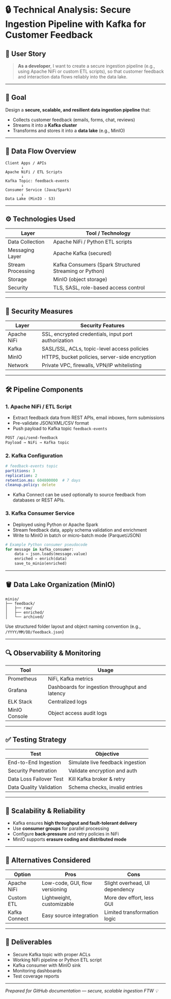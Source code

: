 # 🔒 Technical Analysis: Secure Ingestion Pipeline with Kafka for Customer Feedback

## 📌 User Story
> **As a developer**, I want to create a secure ingestion pipeline (e.g., using Apache NiFi or custom ETL scripts), so that customer feedback and interaction data flows reliably into the data lake.

---

## 🎯 Goal
Design a **secure, scalable, and resilient data ingestion pipeline** that:
- Collects customer feedback (emails, forms, chat, reviews)
- Streams it into a **Kafka cluster**
- Transforms and stores it into a **data lake** (e.g., MinIO)

---

## 🔁 Data Flow Overview

```
Client Apps / APIs
       ↓
Apache NiFi / ETL Scripts
       ↓
Kafka Topic: feedback-events
       ↓
Consumer Service (Java/Spark)
       ↓
Data Lake (MinIO - S3)
```

---

## ⚙️ Technologies Used

| Layer            | Tool / Technology |
|------------------|-------------------|
| Data Collection  | Apache NiFi / Python ETL scripts |
| Messaging Layer  | Apache Kafka (secured) |
| Stream Processing| Kafka Consumers (Spark Structured Streaming or Python) |
| Storage          | MinIO (object storage) |
| Security         | TLS, SASL, role-based access control |

---

## 🔐 Security Measures

| Layer            | Security Features |
|------------------|-------------------|
| Apache NiFi      | SSL, encrypted credentials, input port authorization |
| Kafka            | SASL/SSL, ACLs, topic-level access policies |
| MinIO            | HTTPS, bucket policies, server-side encryption |
| Network          | Private VPC, firewalls, VPN/IP whitelisting |

---

## 🛠️ Pipeline Components

### 1. **Apache NiFi / ETL Script**
- Extract feedback data from REST APIs, email inboxes, form submissions
- Pre-validate JSON/XML/CSV format
- Push payload to Kafka topic `feedback-events`
```bash
POST /api/send-feedback
Payload → NiFi → Kafka topic
```

### 2. **Kafka Configuration**
```yaml
# feedback-events topic
partitions: 3
replication: 2
retention.ms: 604800000  # 7 days
cleanup.policy: delete
```

- Kafka Connect can be used optionally to source feedback from databases or REST APIs.

### 3. **Kafka Consumer Service**
- Deployed using Python or Apache Spark
- Stream feedback data, apply schema validation and enrichment
- Write to MinIO in batch or micro-batch mode (Parquet/JSON)

```python
# Example Python consumer pseudocode
for message in kafka_consumer:
    data = json.loads(message.value)
    enriched = enrich(data)
    save_to_minio(enriched)
```

---

## 🪣 Data Lake Organization (MinIO)

```
minio/
├── feedback/
│   ├── raw/
│   ├── enriched/
│   └── archived/
```

Use structured folder layout and object naming convention (e.g., `/YYYY/MM/DD/feedback.json`)

---

## 🔍 Observability & Monitoring

| Tool         | Usage |
|--------------|-------|
| Prometheus   | NiFi, Kafka metrics |
| Grafana      | Dashboards for ingestion throughput and latency |
| ELK Stack    | Centralized logs |
| MinIO Console| Object access audit logs |

---

## ✅ Testing Strategy

| Test                    | Objective                          |
|-------------------------|------------------------------------|
| End-to-End Ingestion    | Simulate live feedback ingestion   |
| Security Penetration    | Validate encryption and auth       |
| Data Loss Failover Test | Kill Kafka broker & retry          |
| Data Quality Validation | Schema checks, invalid entries     |

---

## 🚀 Scalability & Reliability

- Kafka ensures **high throughput and fault-tolerant delivery**
- Use **consumer groups** for parallel processing
- Configure **back-pressure** and retry policies in NiFi
- MinIO supports **erasure coding and distributed mode**

---

## 🧩 Alternatives Considered

| Option        | Pros                         | Cons                           |
|---------------|------------------------------|--------------------------------|
| Apache NiFi   | Low-code, GUI, flow versioning | Slight overhead, UI dependency |
| Custom ETL    | Lightweight, customizable     | More dev effort, less GUI      |
| Kafka Connect | Easy source integration       | Limited transformation logic   |

---

## 📘 Deliverables

- Secure Kafka topic with proper ACLs
- Working NiFi pipeline or Python ETL script
- Kafka consumer with MinIO sink
- Monitoring dashboards
- Test coverage reports

---

*Prepared for GitHub documentation — secure, scalable ingestion FTW 💡*
